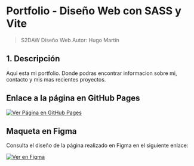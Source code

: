 # Portfolio - Diseño Web con SASS y Vite 

> S2DAW Diseño Web
> Autor: Hugo Martín
> 
## 1. Descripción

Aqui esta mi portfolio. Donde podras encontrar informacion sobre mi, contacto y mis mas recientes proyectos.

## Enlace a la página en GitHub Pages

[![Ver Página en GitHub Pages](https://img.shields.io/badge/GitHub-Pages-blue)](https://hugomartiin.github.io/Portfolio/)

## Maqueta en Figma
Consulta el diseño de la página realizado en Figma en el siguiente enlace:

[![Ver en Figma](https://img.shields.io/badge/Figma-Diseño-orange)](https://www.figma.com/file/U9Uw8hBSiImSOBgG1noTG3?node-id=0-1&node-type=canvas&t=3iHbTJjqZlu3LWl0-0&type=design&mode=design&fuid=1418561696904566261)
